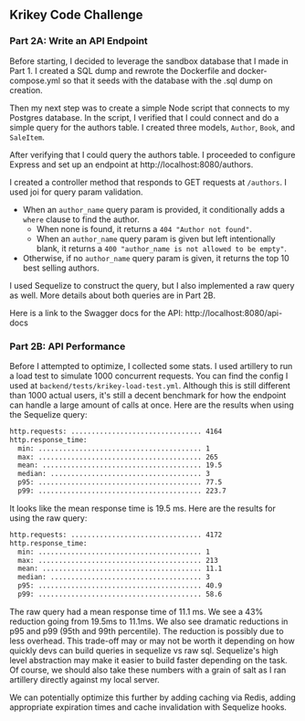 ## Krikey Code Challenge

### Part 2A: Write an API Endpoint

Before starting, I decided to leverage the sandbox database that I made in Part 1. I created a SQL dump and rewrote the Dockerfile and docker-compose.yml so that it seeds with the database with the .sql dump on creation.

Then my next step was to create a simple Node script that connects to my Postgres database. In the script, I verified that I could connect and do a simple query for the authors table. I created three models, `Author`, `Book`, and `SaleItem`.

After verifying that I could query the authors table. I proceeded to configure Express and set up an endpoint at http://localhost:8080/authors.

I created a controller method that responds to GET requests at `/authors`. I used joi for query param validation.

- When an `author_name` query param is provided, it conditionally adds a `where` clause to find the author.
  - When none is found, it returns a `404 "Author not found"`.
  - When an `author_name` query param is given but left intentionally blank, it returns a `400 "author_name is not allowed to be empty"`.
- Otherwise, if no `author_name` query param is given, it returns the top 10 best selling authors.

I used Sequelize to construct the query, but I also implemented a raw query as well. More details about both queries are in Part 2B.

Here is a link to the Swagger docs for the API: http://localhost:8080/api-docs

### Part 2B: API Performance

Before I attempted to optimize, I collected some stats. I used artillery to run a load test to simulate 1000 concurrent requests. You can find the config I used at `backend/tests/krikey-load-test.yml`. Although this is still different than 1000 actual users, it's still a decent benchmark for how the endpoint can handle a large amount of calls at once. Here are the results when using the Sequelize query:

```sh
http.requests: ................................ 4164
http.response_time:
  min: ........................................ 1
  max: ........................................ 265
  mean: ....................................... 19.5
  median: ..................................... 3
  p95: ........................................ 77.5
  p99: ........................................ 223.7
```

It looks like the mean response time is 19.5 ms. Here are the results for using the raw query:

```sh
http.requests: ................................ 4172
http.response_time:
  min: ........................................ 1
  max: ........................................ 213
  mean: ....................................... 11.1
  median: ..................................... 3
  p95: ........................................ 40.9
  p99: ........................................ 58.6
```

The raw query had a mean response time of 11.1 ms. We see a 43% reduction going from 19.5ms to 11.1ms. We also see dramatic reductions in p95 and p99 (95th and 99th percentile). The reduction is possibly due to less overhead. This trade-off may or may not be worth it depending on how quickly devs can build queries in sequelize vs raw sql. Sequelize's high level abstraction may make it easier to build faster depending on the task. Of course, we should also take these numbers with a grain of salt as I ran artillery directly against my local server.

We can potentially optimize this further by adding caching via Redis, adding appropriate expiration times and cache invalidation with Sequelize hooks.
